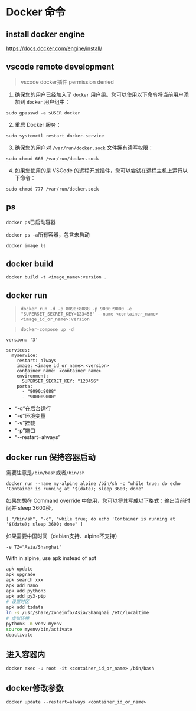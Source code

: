 # Docker 命令

## install docker engine

https://docs.docker.com/engine/install/

## vscode remote development

>vscode docker插件 permission denied

1. 确保您的用户已经加入了 `docker` 用户组。您可以使用以下命令将当前用户添加到 `docker` 用户组中：

```
sudo gpasswd -a $USER docker
```

2. 重启 Docker 服务：

```
sudo systemctl restart docker.service
```

3. 确保您的用户对 `/var/run/docker.sock` 文件拥有读写权限：

```
sudo chmod 666 /var/run/docker.sock
```

4. 如果您使用的是 VSCode 的远程开发插件，您可以尝试在远程主机上运行以下命令：

```
sudo chmod 777 /var/run/docker.sock
```


## ps
```docker ps```已启动容器

```docker ps -a```所有容器，包含未启动

```docker image ls```
## docker build
```docker build -t <image_name>:version .```
## docker run
> ```docker run -d -p 8090:8088 -p 9000:9000 -e "SUPERSET_SECRET_KEY=123456" --name <container_name>  <image_id_or_name>:version```

> ```docker-compose up -d```

```
version: '3'

services:
  myservice:
    restart: always
    image: <image_id_or_name>:<version>
    container_name: <container_name>
    environment:
      SUPERSET_SECRET_KEY: "123456"
    ports:
      - "8090:8088"
      - "9000:9000"

```
- “-d”在后台运行
- “-e”环境变量
- “-v”挂载
- “-p”端口
- “--restart=always”

## docker run 保持容器启动
需要注意是```/bin/bash```或者```/bin/sh```

```docker run --name my-alpine alpine /bin/sh -c "while true; do echo 'Container is running at '$(date); sleep 3600; done"```

如果您想在 Command override 中使用，您可以将其写成以下格式：输出当前时间并 sleep 3600秒。

```[ "/bin/sh", "-c", "while true; do echo 'Container is running at '$(date); sleep 3600; done" ]```

如果需要中国时间（debian支持、alpine不支持）

```-e TZ="Asia/Shanghai"```

With in alpine, use apk instead of apt
```bash
apk update
apk upgrade
apk search xxx
apk add nano
apk add python3
apk add py3-pip
# 设置时区
apk add tzdata
ln -s /usr/share/zoneinfo/Asia/Shanghai /etc/localtime
# 虚拟环境
python3 -m venv myenv
source myenv/bin/activate
deactivate
```



## 进入容器内
```docker exec -u root -it <container_id_or_name> /bin/bash```

## docker修改参数
```docker update --restart=always <container_id_or_name>```
